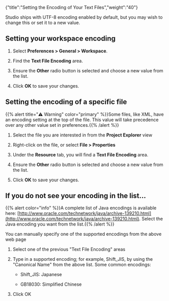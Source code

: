 {"title":"Setting the Encoding of Your Text Files","weight":"40"}

Studio ships with UTF-8 encoding enabled by default, but you may wish to change this or set it to a new value.

## Setting your workspace encoding

1. Select **Preferences > General > Workspace**.

2. Find the **Text File Encoding** area.

3. Ensure the **Other** radio button is selected and choose a new value from the list.

4. Click **OK** to save your changes.

## Setting the encoding of a specific file

{{% alert title="⚠️ Warning" color="primary" %}}Some files, like XML, have an encoding setting at the top of the file. This value will take precedence over any other value set in preferences.{{% /alert %}}

1. Select the file you are interested in from the **Project Explorer** view

2. Right-click on the file, or select **File > Properties**

3. Under the **Resource** tab, you will find a **Text File Encoding** area.

4. Ensure the **Other** radio button is selected and choose a new value from the list.

5. Click **OK** to save your changes.

## If you do not see your encoding in the list...

{{% alert color="info" %}}A complete list of Java encodings is available here: [http://www.oracle.com/technetwork/java/archive-139210.html](http://www.oracle.com/technetwork/java/archive-139210.html). Select the Java encoding you want from the list.{{% /alert %}}

You can manually specify one of the supported encodings from the above web page

1. Select one of the previous "Text File Encoding" areas

2. Type in a supported encoding; for example, Shift\_JIS, by using the "Canonical Name" from the above list. Some common encodings:

    * Shift\_JIS: Japanese

    * GB18030: Simplified Chinese

3. Click OK
